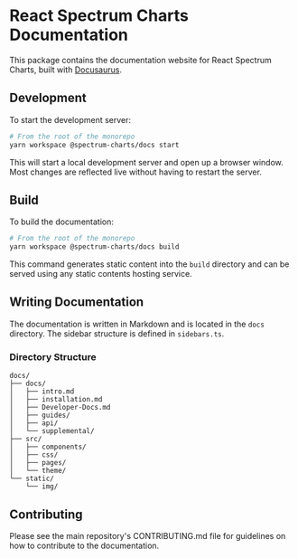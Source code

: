 # React Spectrum Charts Documentation

This package contains the documentation website for React Spectrum Charts, built with [Docusaurus](https://docusaurus.io/).

## Development

To start the development server:

```bash
# From the root of the monorepo
yarn workspace @spectrum-charts/docs start
```

This will start a local development server and open up a browser window. Most changes are reflected live without having to restart the server.

## Build

To build the documentation:

```bash
# From the root of the monorepo
yarn workspace @spectrum-charts/docs build
```

This command generates static content into the `build` directory and can be served using any static contents hosting service.

## Writing Documentation

The documentation is written in Markdown and is located in the `docs` directory. The sidebar structure is defined in `sidebars.ts`.

### Directory Structure

```
docs/
├── docs/
│   ├── intro.md
│   ├── installation.md
│   ├── Developer-Docs.md
│   ├── guides/
│   ├── api/
│   └── supplemental/
├── src/
│   ├── components/
│   ├── css/
│   ├── pages/
│   └── theme/
└── static/
    └── img/
```

## Contributing

Please see the main repository's CONTRIBUTING.md file for guidelines on how to contribute to the documentation. 